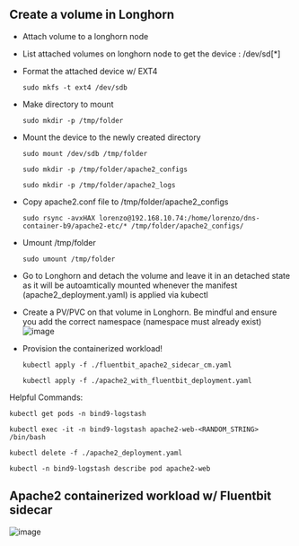 
## Create a volume in Longhorn
 * Attach volume to a longhorn node
 * List attached volumes on longhorn node to get the device : /dev/sd[*]
 * Format the attached device w/ EXT4
   ```console
   sudo mkfs -t ext4 /dev/sdb
   ```
 * Make directory to mount
   ```console
   sudo mkdir -p /tmp/folder
   ```
 * Mount the device to the newly created directory
   ```console
   sudo mount /dev/sdb /tmp/folder
   ```
   ```console
   sudo mkdir -p /tmp/folder/apache2_configs
   ```
   ```console
   sudo mkdir -p /tmp/folder/apache2_logs
   ```
 * Copy apache2.conf file to /tmp/folder/apache2_configs
   ```console
   sudo rsync -avxHAX lorenzo@192.168.10.74:/home/lorenzo/dns-container-b9/apache2-etc/* /tmp/folder/apache2_configs/
   ```
 * Umount /tmp/folder
   ```console
   sudo umount /tmp/folder
   ```
 * Go to Longhorn and detach the volume and leave it in an detached state as it will be autoamtically mounted whenever the manifest (apache2_deployment.yaml) is applied via kubectl
 * Create a PV/PVC on that volume in Longhorn.  Be mindful and ensure you add the correct namespace (namespace must already exist)
 ![image](https://github.com/dcodev1702/k3s_cluster_rancher_longhorn/assets/32214072/b11a06c5-3717-4e1e-abd1-5b72385a9189)

 * Provision the containerized workload!
   ```console
   kubectl apply -f ./fluentbit_apache2_sidecar_cm.yaml
   ```
   ```console
   kubectl apply -f ./apache2_with_fluentbit_deployment.yaml
   ```

Helpful Commands: <br />
```console
kubectl get pods -n bind9-logstash
```
```console
kubectl exec -it -n bind9-logstash apache2-web-<RANDOM_STRING> /bin/bash
```
```console
kubectl delete -f ./apache2_deployment.yaml
```
```console
kubectl -n bind9-logstash describe pod apache2-web
```

## Apache2 containerized workload w/ Fluentbit sidecar
![image](https://github.com/dcodev1702/k3s_cluster_rancher_longhorn/assets/32214072/1f75646a-014e-49ee-a884-28044ed02aa1)
